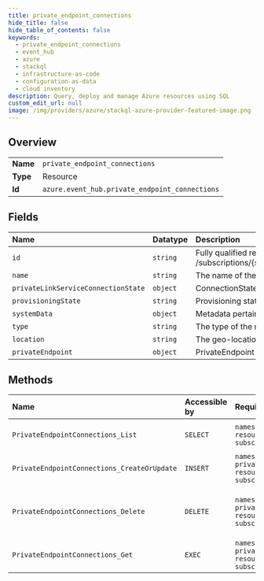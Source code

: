 ```yaml
---
title: private_endpoint_connections
hide_title: false
hide_table_of_contents: false
keywords:
  - private_endpoint_connections
  - event_hub
  - azure    
  - stackql
  - infrastructure-as-code
  - configuration-as-data
  - cloud inventory
description: Query, deploy and manage Azure resources using SQL
custom_edit_url: null
image: /img/providers/azure/stackql-azure-provider-featured-image.png
---
```

  
    

## Overview
<table><tbody>
<tr><td><b>Name</b></td><td><code>private_endpoint_connections</code></td></tr>
<tr><td><b>Type</b></td><td>Resource</td></tr>
<tr><td><b>Id</b></td><td><code>azure.event_hub.private_endpoint_connections</code></td></tr>
</tbody></table>

## Fields
| Name | Datatype | Description |
|:-----|:---------|:------------|
| `id` | `string` | Fully qualified resource ID for the resource. Ex - /subscriptions/&#123;subscriptionId&#125;/resourceGroups/&#123;resourceGroupName&#125;/providers/&#123;resourceProviderNamespace&#125;/&#123;resourceType&#125;/&#123;resourceName&#125; |
| `name` | `string` | The name of the resource |
| `privateLinkServiceConnectionState` | `object` | ConnectionState information. |
| `provisioningState` | `string` | Provisioning state of the Private Endpoint Connection. |
| `systemData` | `object` | Metadata pertaining to creation and last modification of the resource. |
| `type` | `string` | The type of the resource. E.g. "Microsoft.EventHub/Namespaces" or "Microsoft.EventHub/Namespaces/EventHubs" |
| `location` | `string` | The geo-location where the resource lives |
| `privateEndpoint` | `object` | PrivateEndpoint information. |
## Methods
| Name | Accessible by | Required Params | Description |
|:-----|:--------------|:----------------|:------------|
| `PrivateEndpointConnections_List` | `SELECT` | `namespaceName, resourceGroupName, subscriptionId` | Gets the available PrivateEndpointConnections within a namespace. |
| `PrivateEndpointConnections_CreateOrUpdate` | `INSERT` | `namespaceName, privateEndpointConnectionName, resourceGroupName, subscriptionId` | Creates or updates PrivateEndpointConnections of service namespace. |
| `PrivateEndpointConnections_Delete` | `DELETE` | `namespaceName, privateEndpointConnectionName, resourceGroupName, subscriptionId` | Deletes an existing namespace. This operation also removes all associated resources under the namespace. |
| `PrivateEndpointConnections_Get` | `EXEC` | `namespaceName, privateEndpointConnectionName, resourceGroupName, subscriptionId` | Gets a description for the specified Private Endpoint Connection name. |
